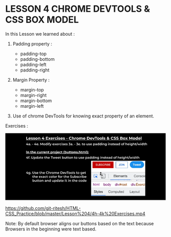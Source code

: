 # LESSON 4 CHROME DEVTOOLS & CSS BOX MODEL
In this Lesson we learned about :

1. Padding property :
    - padding-top
    - padding-bottom
    - padding-left
    - padding-right
2. Margin Property :
   - margin-top
   - margin-right
   - margin-bottom
   - margin-left
   
3. Use of chrome DevTools for knowing exact property of an element.

Exercises :

<img src = "Lesson 4 Exercises.png">

https://github.com/git-ritesh/HTML-CSS_Practice/blob/master/Lesson%204/4h-4k%20Exercises.mp4


Note: By default browser aligns our buttons based on the text because Browsers in the beginning were text based.
